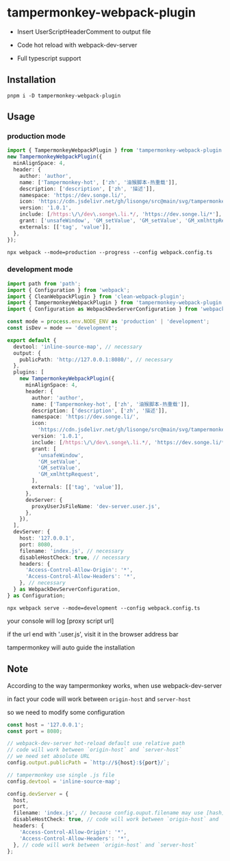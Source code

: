 <!--
 * @Date: 2021-03-09 14:10:07
 * @LastEditors: lisonge
 * @Author: lisonge
 * @LastEditTime: 2021-03-14 13:48:56
-->

# tampermonkey-webpack-plugin

- Insert UserScriptHeaderComment to output file

- Code hot reload with webpack-dev-server

- Full typescript support

## Installation

```shell
pnpm i -D tampermonkey-webpack-plugin
```

## Usage

### production mode

```ts
import { TampermonkeyWebpackPlugin } from 'tampermonkey-webpack-plugin';
new TampermonkeyWebpackPlugin({
  minAlignSpace: 4,
  header: {
    author: 'author',
    name: ['Tampermonkey-hot', ['zh', '油猴脚本-热重载']],
    description: ['description', ['zh', '描述']],
    namespace: 'https://dev.songe.li/',
    icon: 'https://cdn.jsdelivr.net/gh/lisonge/src@main/svg/tampermonkey.svg',
    version: '1.0.1',
    include: [/https:\/\/dev\.songe\.li.*/, 'https://dev.songe.li/*'],
    grant: ['unsafeWindow', 'GM_setValue', 'GM_setValue', 'GM_xmlhttpRequest'],
    externals: [['tag', 'value']],
  },
});
```

```shell
npx webpack --mode=production --progress --config webpack.config.ts
```

### development mode

```ts
import path from 'path';
import { Configuration } from 'webpack';
import { CleanWebpackPlugin } from 'clean-webpack-plugin';
import { TampermonkeyWebpackPlugin } from 'tampermonkey-webpack-plugin';
import { Configuration as WebpackDevServerConfiguration } from 'webpack-dev-server';

const mode = process.env.NODE_ENV as 'production' | 'development';
const isDev = mode == 'development';

export default {
  devtool: 'inline-source-map', // necessary
  output: {
    publicPath: 'http://127.0.0.1:8080/', // necessary
  },
  plugins: [
    new TampermonkeyWebpackPlugin({
      minAlignSpace: 4,
      header: {
        author: 'author',
        name: ['Tampermonkey-hot', ['zh', '油猴脚本-热重载']],
        description: ['description', ['zh', '描述']],
        namespace: 'https://dev.songe.li/',
        icon:
          'https://cdn.jsdelivr.net/gh/lisonge/src@main/svg/tampermonkey.svg',
        version: '1.0.1',
        include: [/https:\/\/dev\.songe\.li.*/, 'https://dev.songe.li/*'],
        grant: [
          'unsafeWindow',
          'GM_setValue',
          'GM_setValue',
          'GM_xmlhttpRequest',
        ],
        externals: [['tag', 'value']],
      },
      devServer: {
        proxyUserJsFileName: 'dev-server.user.js',
      },
    }),
  ],
  devServer: {
    host: '127.0.0.1',
    port: 8080,
    filename: 'index.js', // necessary
    disableHostCheck: true, // necessary
    headers: {
      'Access-Control-Allow-Origin': '*',
      'Access-Control-Allow-Headers': '*',
    }, // necessary
  } as WebpackDevServerConfiguration,
} as Configuration;
```

```shell
npx webpack serve --mode=development --config webpack.config.ts
```

your console will log [proxy script url]

if the url end with '.user.js', visit it in the browser address bar

tampermonkey will auto guide the installation

## Note

According to the way tampermonkey works, when use webpack-dev-server

in fact your code will work between `origin-host` and `server-host`

so we need to modify some configuration

```ts
const host = '127.0.0.1';
const port = 8080;

// webpack-dev-server hot-reload default use relative path
// code will work between `origin-host` and `server-host`
// we need set absolute URL
config.output.publicPath = `http://${host}:${port}/`;

// tampermonkey use single .js file
config.devtool = 'inline-source-map';

config.devServer = {
  host,
  port,
  filename: 'index.js', // because config.ouput.filename may use [hash], so devServer.filename must be static
  disableHostCheck: true, // code will work between `origin-host` and `server-host`
  headers: {
    'Access-Control-Allow-Origin': '*',
    'Access-Control-Allow-Headers': '*',
  }, // code will work between `origin-host` and `server-host`
};
```
